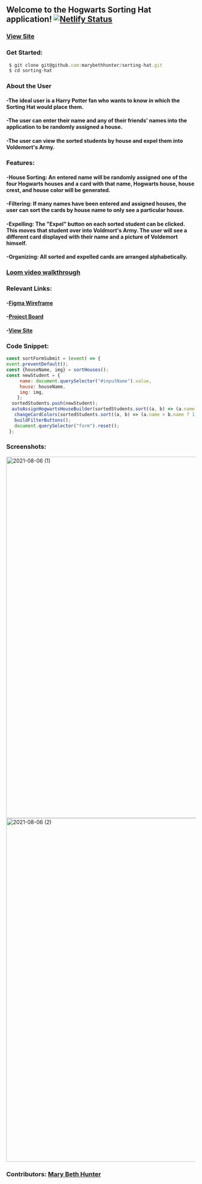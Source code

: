 ## Welcome to the Hogwarts Sorting Hat application! [![Netlify Status](https://api.netlify.com/api/v1/badges/434b4a23-adec-4c3c-89e5-9b7b7877a236/deploy-status)](https://app.netlify.com/sites/mbh-sortinghat/deploys)

### [View Site](https://mbh-sortinghat.netlify.app/)

### Get Started:

```javascript
 $ git clone git@github.com:marybethhunter/sorting-hat.git
 $ cd sorting-hat
```

### About the User
#### -The ideal user is a Harry Potter fan who wants to know in which the Sorting Hat would place them. 
#### -The user can enter their name and any of their friends' names into the application to be randomly assigned a house. 
#### -The user can view the sorted students by house and expel them into Voldemort's Army.

### Features: 
#### -House Sorting: An entered name will be randomly assigned one of the four Hogwarts houses and a card with that name, Hogwarts house, house crest, and house color will be generated.
#### -Filtering: If many names have been entered and assigned houses, the user can sort the cards by house name to only see a particular house. 

#### -Expelling: The "Expel" button on each sorted student can be clicked. This moves that student over into Voldmort's Army. The user will see a different card displayed with their name and a picture of Voldemort himself.

#### -Organizing: All sorted and expelled cards are arranged alphabetically.

### [Loom video walkthrough](https://www.loom.com/share/7c2437d0eb3546fe975b1b52dd9a73b9)

### Relevant Links:
#### -[Figma Wireframe](https://www.figma.com/file/VPChxqqF0SMoG7ZG7OHuFH/Sorting-Hat-App?node-id=0%3A1)
#### -[Project Board](https://github.com/marybethhunter/sorting-hat/projects/1)
#### -[View Site](https://mbh-sortinghat.netlify.app/)

### Code Snippet:

```javascript
const sortFormSubmit = (event) => {
event.preventDefault();
const {houseName, img} = sortHouses();
const newStudent = {
     name: document.querySelector("#inputName").value,
     house: houseName,
     img: img,
    };
  sortedStudents.push(newStudent);
  autoAssignHogwartsHouseBuilder(sortedStudents.sort((a, b) => (a.name > b.name ? 1 : -1)));
   changeCardColors(sortedStudents.sort((a, b) => (a.name > b.name ? 1 : -1)));
   buildFilterButtons();
   document.querySelector("form").reset();
 };
```

### Screenshots:

<img width="960" alt="2021-08-06 (1)" src="https://user-images.githubusercontent.com/86667443/128573741-37984916-aee4-476c-b0ce-76f6f8e3d495.png">

<img width="913" alt="2021-08-06 (2)" src="https://user-images.githubusercontent.com/86667443/128573764-b4c9205e-bcdb-457b-a273-ccf8d7c94ecc.png">

### Contributors: [Mary Beth Hunter](https://github.com/marybethhunter)
